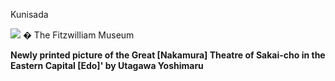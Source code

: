 Kunisada

![](kunisada/Intro/Japanese%20Theatre%20Interior.jpg)
� The Fitzwilliam Museum

**Newly printed picture of the Great \[Nakamura\] Theatre of Sakai-cho in the Eastern Capital \[Edo\]' by Utagawa Yoshimaru**
